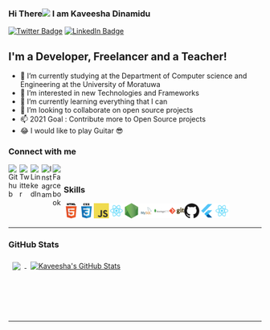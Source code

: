### Hi There<img src="https://raw.githubusercontent.com/MartinHeinz/MartinHeinz/master/wave.gif" width="30px"/> I am Kaveesha Dinamidu 
[![Twitter Badge](https://img.shields.io/badge/Twitter-Profile-informational?style=flat&logo=twitter&logoColor=white&color=1CA2F1)](https://twitter.com/dinamidu)
[![LinkedIn Badge](https://img.shields.io/badge/LinkedIn-Profile-informational?style=flat&logo=linkedin&logoColor=white&color=0D76A8)](https://www.linkedin.com/in/kaveeshadinamidu/)
## I'm a Developer, Freelancer and a Teacher!
- :school_satchel: I’m currently studying at the Department of Computer science and Engineering at the University of Moratuwa
- :satellite: I’m interested in new Technologies and Frameworks
- 🌱 I’m currently learning everything that I can
- 💞️ I’m looking to collaborate on open source projects
- 📫 2021 Goal : Contribute more to Open Source projects
- :joy: I would like to play Guitar :sunglasses:


### Connect with me
[<img align="left" alt="Github" width="22px" src="https://cdn.jsdelivr.net/npm/simple-icons@3/icons/github.svg" />][github]
[<img align="left" alt="Twitter" width="22px" src="https://cdn.jsdelivr.net/npm/simple-icons@v3/icons/twitter.svg" />][twitter]
[<img align="left" alt="LinkedIn" width="22px" src="https://cdn.jsdelivr.net/npm/simple-icons@v3/icons/linkedin.svg" />][linkedin]
[<img align="left" alt="Instagram" width="22px" src="https://cdn.jsdelivr.net/npm/simple-icons@v3/icons/instagram.svg" />][instagram]
[<img align="left" alt="Facebook" width="22px" src="https://cdn.jsdelivr.net/npm/simple-icons@v3/icons/facebook.svg" />][facebook]

<br />

### Skills
[<img align="left" alt="Github" width="30px" src="https://raw.githubusercontent.com/github/explore/80688e429a7d4ef2fca1e82350fe8e3517d3494d/topics/html/html.png" />][html5]
[<img align="left" alt="CSS3" width="30px" src="https://raw.githubusercontent.com/github/explore/80688e429a7d4ef2fca1e82350fe8e3517d3494d/topics/css/css.png" />][css]
[<img align="left" alt="JavaScript" width="30px" src="https://raw.githubusercontent.com/github/explore/80688e429a7d4ef2fca1e82350fe8e3517d3494d/topics/javascript/javascript.png" />][javascript]
[<img align="left" alt="React" width="30px" src="https://raw.githubusercontent.com/github/explore/80688e429a7d4ef2fca1e82350fe8e3517d3494d/topics/react/react.png" />][react]
[<img align="left" alt="Node.js" width="30px" src="https://raw.githubusercontent.com/github/explore/80688e429a7d4ef2fca1e82350fe8e3517d3494d/topics/nodejs/nodejs.png" />][nodejs]
[<img align="left" alt="MySQL" width="30px" src="https://raw.githubusercontent.com/github/explore/80688e429a7d4ef2fca1e82350fe8e3517d3494d/topics/mysql/mysql.png" />][mysql]
[<img align="left" alt="MongoDB" width="30px" src="https://raw.githubusercontent.com/github/explore/80688e429a7d4ef2fca1e82350fe8e3517d3494d/topics/mongodb/mongodb.png" />][mongodb]
[<img align="left" alt="Git" width="30px" src="https://raw.githubusercontent.com/github/explore/80688e429a7d4ef2fca1e82350fe8e3517d3494d/topics/git/git.png" />][git]
[<img align="left" alt="GitHub" width="30px" src="https://raw.githubusercontent.com/github/explore/78df643247d429f6cc873026c0622819ad797942/topics/github/github.png" />][github]
[<img align="left" alt="Flutter" width="30px" src="https://raw.githubusercontent.com/github/explore/78df643247d429f6cc873026c0622819ad797942/topics/flutter/flutter.png" />][flutter]
[<img align="left" alt="Flutter" width="30px" src="https://raw.githubusercontent.com/github/explore/78df643247d429f6cc873026c0622819ad797942/topics/react-native/react-native.png" />][react-native]

<br />
<br />

---
### GitHub Stats

<a href="https://github.com/kaveeshadinamidu">
  <img align="center" style="margin:0.5rem" src="https://github-readme-stats.vercel.app/api/top-langs/?username=kaveeshadinamidu&layout=compact&title_color=000000&text_color=000000&icon_color=4AB197&bg_color=ffffff" />
</a>

<a href="https://github.com/kaveeshadinamidu">
  <img align="center" style="margin:0.5rem" src="https://github-readme-stats.vercel.app/api?username=kaveeshadinamidu&show_icons=true&line_height=27&count_private=true&title_color=000000&text_color=000000&icon_color=4AB097&bg_color=ffffff" alt="Kaveesha's GitHub Stats" />
</a>


<p><img align="center" src="https://github-readme-streak-stats.herokuapp.com/?user=kaveeshadinamidu&" alt="" /></p>

<br />
<br />

---
[github]: https://www.github.com/kaveeshadinamidu
[twitter]: https://twitter.com/dinamidu
[linkedin]: https://www.linkedin.com/in/kaveeshadinamidu
[instagram]: https://www.instagram.com/kaveeshadinamidu
[facebook]: https://www.facebook.com/kaveeshadinamidu
[html5]: https://developer.mozilla.org/en-US/docs/Glossary/HTML5
[css]: https://developer.mozilla.org/en-US/docs/Web/CSS
[javascript]: https://developer.mozilla.org/en-US/docs/Web/JavaScript
[react]: https://reactjs.org/
[nodejs]:https://nodejs.org/en/
[mysql]: https://www.mysql.com/
[mongodb]: https://www.mongodb.com/
[git]: https://www.git.com/
[github]: https://www/github.com
[flutter]: https://www.flutter.dev
[react-native]: https://reactnative.dev/
<!---
kaveeshadinamidu/kaveeshadinamidu is a ✨ special ✨ repository because its `README.md` (this file) appears on your GitHub profile.
You can click the Preview link to take a look at your changes.
--->
